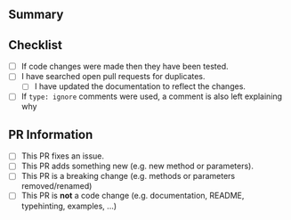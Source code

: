 ## Summary

<!-- What is this pull request for? Does it fix any issues? -->

## Checklist

<!-- Put an x inside [ ] to check it, like so: [x] -->

- [ ] If code changes were made then they have been tested.
- [ ] I have searched open pull requests for duplicates.
    - [ ] I have updated the documentation to reflect the changes.
- [ ] If `type: ignore` comments were used, a comment is also left explaining why

## PR Information

<!-- Put an x inside [ ] to check it, like so: [x] -->

- [ ] This PR fixes an issue.
- [ ] This PR adds something new (e.g. new method or parameters).
- [ ] This PR is a breaking change (e.g. methods or parameters removed/renamed)
- [ ] This PR is **not** a code change (e.g. documentation, README, typehinting, examples, ...)
